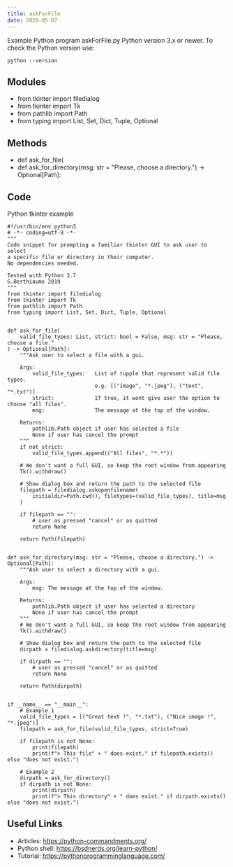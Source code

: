 ```yaml
---
title: askForFile
date: 2020-05-07
---
```

Example Python program askForFile.py
Python version 3.x or newer.
To check the Python version use:

    python --version

## Modules

* from tkinter import filedialog
* from tkinter import Tk
* from pathlib import Path
* from typing import List, Set, Dict, Tuple, Optional

## Methods

* def ask_for_file(
* def ask_for_directory(msg: str = "Please, choose a directory.") -> Optional[Path]:

## Code

Python tkinter example

    #!/usr/bin/env python3
    # -*- coding=utf-8 -*-
    """
    Code snippet for prompting a familiar tkinter GUI to ask user to select 
    a specific file or directory in their computer.
    No dependencies needed.
    
    Tested with Python 3.7
    G.Berthiaume 2019
    """
    from tkinter import filedialog
    from tkinter import Tk
    from pathlib import Path
    from typing import List, Set, Dict, Tuple, Optional
    
    
    def ask_for_file(
        valid_file_types: List, strict: bool = False, msg: str = "Please, choose a file."
    ) -> Optional[Path]:
        """Ask user to select a file with a gui.
    
        Args:
            valid_file_types:   List of tupple that represent valid file types. 
                                e.g. [("image", "*.jpeg"), ("text", "*.txt")] 
            strict:             If true, it wont give user the option to choose "all files". 
            msg:                The message at the top of the window.
        
        Returns:
            pathlib.Path object if user has selected a file
            None if user has cancel the prompt
        """
        if not strict:
            valid_file_types.append(("All files", "*.*"))
    
        # We don't want a full GUI, so keep the root window from appearing
        Tk().withdraw()
    
        # Show dialog box and return the path to the selected file
        filepath = filedialog.askopenfilename(
            initialdir=Path.cwd(), filetypes=(valid_file_types), title=msg
        )
    
        if filepath == "":
            # user as pressed "cancel" or as quitted
            return None
    
        return Path(filepath)
    
    
    def ask_for_directory(msg: str = "Please, choose a directory.") -> Optional[Path]:
        """Ask user to select a directory with a gui.
    
        Args:
            msg: The message at the top of the window.
        
        Returns:
            pathlib.Path object if user has selected a directory
            None if user has cancel the prompt
        """
        # We don't want a full GUI, so keep the root window from appearing
        Tk().withdraw()
    
        # Show dialog box and return the path to the selected file
        dirpath = filedialog.askdirectory(title=msg)
    
        if dirpath == "":
            # user as pressed "cancel" or as quitted
            return None
    
        return Path(dirpath)
    
    
    if __name__ == "__main__":
        # Example 1
        valid_file_types = [("Great text !", "*.txt"), ("Nice image !", "*.jpeg")]
        filepath = ask_for_file(valid_file_types, strict=True)
    
        if filepath is not None:
            print(filepath)
            print(f"> This file" + " does exist." if filepath.exists() else "does not exist.")
    
        # Example 2
        dirpath = ask_for_directory()
        if dirpath is not None:
            print(dirpath)
            print(f"> This directory" + " does exist." if dirpath.exists() else "does not exist.")
    

## Useful Links

- Articles: https://python-commandments.org/
- Python shell: https://bsdnerds.org/learn-python/
- Tutorial: https://pythonprogramminglanguage.com/
